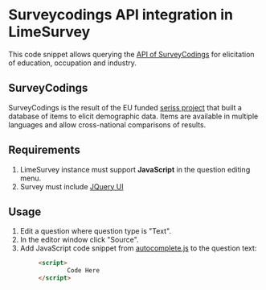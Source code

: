# Surveycodings API integration in LimeSurvey
This code snippet allows querying the [API of SurveyCodings](https://api.surveycodings.org) for elicitation of education, occupation and industry.

## SurveyCodings
SurveyCodings is the result of the EU funded [seriss project](https://www.surveycodings.org/) that built a database of items to elicit demographic data. Items are available in multiple languages and allow cross-national comparisons of results.

## Requirements
1. LimeSurvey instance must support **JavaScript** in the question editing menu.
2. Survey must include [JQuery UI](https://code.jquery.com/ui/)

## Usage
1. Edit a question where question type is "Text".
2. In the editor window click "Source".
3. Add JavaScript code snippet from [autocomplete.js](autocomplete.js) to the question text:
   ```HTML
        <script>
                Code Here
        </script>
    ```
